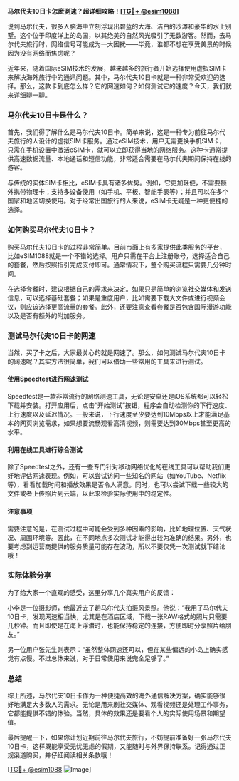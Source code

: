 **马尔代夫10日卡怎麽測速？超详细攻略！[[TG💪+ @esim1088](https://t.me/s/esim1088)]**

说到马尔代夫，很多人脑海中立刻浮现出碧蓝的大海、洁白的沙滩和豪华的水上别墅。这个位于印度洋上的岛国，以其绝美的自然风光吸引了无数游客。然而，去马尔代夫旅行时，网络信号可能成为一大困扰——毕竟，谁都不想在享受美景的时候因为没有网络而焦虑呢？

近年来，随着国际eSIM技术的发展，越来越多的旅行者开始选择使用虚拟SIM卡来解决海外旅行中的通讯问题。其中，马尔代夫10日卡就是一种非常受欢迎的选择。那么，这款卡到底怎么样？它的网速如何？如何测试它的速度？今天，我们就来详细聊一聊。

### 马尔代夫10日卡是什么？

首先，我们得了解什么是马尔代夫10日卡。简单来说，这是一种专为前往马尔代夫旅行的人设计的虚拟SIM卡服务。通过eSIM技术，用户无需更换手机SIM卡，只需在手机设置中激活eSIM卡，就可以立即获得当地的网络服务。这种卡通常提供高速数据流量、本地通话和短信功能，非常适合需要在马尔代夫期间保持在线的游客。

与传统的实体SIM卡相比，eSIM卡具有诸多优势。例如，它更加轻便，不需要额外携带物理卡；支持多设备使用（如手机、平板、智能手表等）；并且可以在多个国家和地区切换使用。对于经常出国旅行的人来说，eSIM卡无疑是一种更便捷的选择。

### 如何购买马尔代夫10日卡？

购买马尔代夫10日卡的过程非常简单。目前市面上有多家提供此类服务的平台，比如eSIM1088就是一个不错的选择。用户只需在平台上注册账号，选择适合自己的套餐，然后按照指引完成支付即可。通常情况下，整个购买流程只需要几分钟时间。

在选择套餐时，建议根据自己的需求来决定。如果只是简单的浏览社交媒体和发送信息，可以选择基础套餐；如果是重度用户，比如需要下载大文件或进行视频会议，则应该选择更高流量的套餐。此外，还要注意查看套餐是否包含国际漫游功能以及是否有额外的附加服务。

### 测试马尔代夫10日卡的网速

当然，买了卡之后，大家最关心的就是网速了。那么，如何测试马尔代夫10日卡的网速呢？其实方法很简单，我们可以借助一些常用的工具来进行测试。

#### 使用Speedtest进行网速测试

Speedtest是一款非常流行的网络测速工具，无论是安卓还是iOS系统都可以轻松下载并安装。打开应用后，点击“开始测试”按钮，程序会自动检测你的下行速度、上行速度以及延迟情况。一般来说，下行速度至少要达到10Mbps以上才能满足基本的网页浏览需求，如果想要流畅观看高清视频，则需要达到30Mbps甚至更高的水平。

#### 利用在线工具进行综合测试

除了Speedtest之外，还有一些专门针对移动网络优化的在线工具可以帮助我们更好地评估网速表现。例如，可以尝试访问一些知名的网站（如YouTube、Netflix等），看看加载时间和播放效果是否令人满意。同时，也可以尝试下载一些较大的文件或者上传照片到云端，以此来检验实际使用中的稳定性。

#### 注意事项

需要注意的是，在测试过程中可能会受到多种因素的影响，比如地理位置、天气状况、周围环境等。因此，在不同地点多次测试才能得出较为准确的结果。另外，也要考虑到运营商提供的服务质量可能存在波动，所以不要仅凭一次测试就下结论哦！

### 实际体验分享

为了给大家一个直观的感受，这里分享几个真实用户的反馈：

小李是一位摄影师，他最近去了趟马尔代夫拍摄风景照。他说：“我用了马尔代夫10日卡，发现网速相当快，尤其是在酒店区域，下载一张RAW格式的照片只需要几秒钟。而且即使是在海上浮潜时，也能保持稳定的连接，方便即时分享照片给朋友。”

另一位用户张先生则表示：“虽然整体网速还可以，但在某些偏远的小岛上确实感觉有点慢。不过总体来说，对于日常使用来说完全足够了。”

### 总结

综上所述，马尔代夫10日卡作为一种便捷高效的海外通信解决方案，确实能够很好地满足大多数人的需求。无论是用来刷社交媒体、观看视频还是处理工作事务，它都能提供不错的体验。当然，具体的效果还是要看个人的实际使用场景和期望值。

最后提醒一下，如果你计划近期前往马尔代夫旅行，不妨提前准备好一张马尔代夫10日卡，这样既能享受无忧无虑的假期，又能随时与外界保持联系。记得通过正规渠道购买，并仔细阅读相关条款哦！

[[TG💪+ @esim1088](https://t.me/s/esim1088) ![Image](https://i.postimg.cc/4NQfJmqS/Snipaste-2025-05-13-00-14-12.png)]
